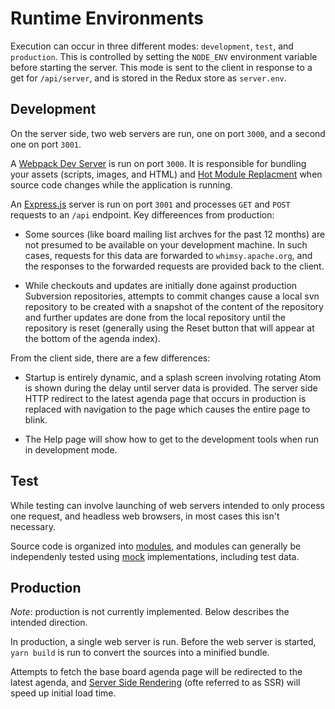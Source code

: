 # Runtime Environments

Execution can occur in three different modes: `development`, `test`, and `production`.  This is controlled by setting the `NODE_ENV` environment variable
before starting the server.  This mode is sent to the client in response to a get
for `/api/server`, and is stored in the Redux store as `server.env`.

## Development

On the server side, two web servers are run, one on port `3000`, and a second one
on port `3001`.

A [Webpack Dev Server](https://webpack.js.org/configuration/dev-server/) is run
on port `3000`.  It is responsible for bundling your assets (scripts, images,
and HTML) and 
[Hot Module Replacment](https://webpack.js.org/concepts/hot-module-replacement/)
when source code changes while the application is running.

An [Express.js](https://expressjs.com/) server is run on port `3001` and
processes `GET` and `POST` requests to an `/api` endpoint.  Key differeences
from production:

  * Some sources (like board mailing list archves for the past 12 months) are
    not presumed to be available on your development machine.  In such cases,
    requests for this data are forwarded to `whimsy.apache.org`, and the
    responses to the forwarded requests are provided back to the client.

  * While checkouts and updates are initially done against production
    Subversion repositories, attempts to commit changes cause a local svn
    repository to be created with a snapshot of the content of the repository
    and further updates are done from the local repository until the
    repository is reset (generally using the Reset button that will appear
    at the bottom of the agenda index).

From the client side, there are a few differences:

  * Startup is entirely dynamic, and a splash screen involving rotating
    Atom is shown during the delay until server data is provided.  The
    server side HTTP redirect to the latest agenda page that occurs in
    production is replaced with navigation to the page which causes the
    entire page to blink.

  * The Help page will show how to get to the development tools when
    run in development mode.

## Test

While testing can involve launching of web servers intended to only process one
request, and headless web browsers, in most cases this isn't necessary.

Source code is organized into
[modules](https://developer.mozilla.org/en-US/docs/Web/JavaScript/Guide/Modules),
and modules can generally be independenly tested using
[mock](https://jestjs.io/docs/en/manual-mocks) implementations, including
test data.

## Production

*Note*: production is not currently implemented.  Below describes the intended
direction.

In production, a single web server is run.  Before the web server is started,
`yarn build` is run to convert the sources into a minified bundle.

Attempts to fetch the base board agenda page will be redirected to the latest
agenda, and
[Server Side Rendering](https://reactjs.org/docs/react-dom-server.html)
(ofte referred to as SSR) will speed up initial load time. 